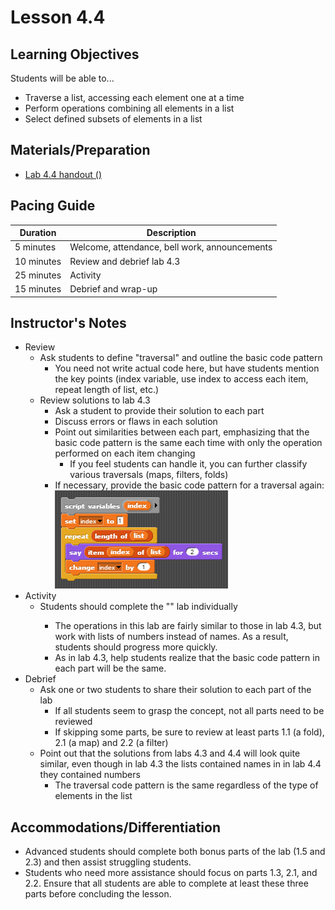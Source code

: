 # Lesson 4.4

## Learning Objectives

Students will be able to...

* Traverse a list, accessing each element one at a time
* Perform operations combining all elements in a list
* Select defined subsets of elements in a list


## Materials/Preparation

* [Lab 4.4 handout (<Clever Title>)](lab_44.md)

## Pacing Guide

| Duration | Description |
| -- | -- |
| 5 minutes | Welcome, attendance, bell work, announcements |
| 10 minutes | Review and debrief lab 4.3 |
| 25 minutes | Activity |
| 15 minutes | Debrief and wrap-up |


## Instructor's Notes

* Review
  * Ask students to define "traversal" and outline the basic code pattern
    * You need not write actual code here, but have students mention the key points (index variable, use index to access each item, repeat length of list, etc.)
  * Review solutions to lab 4.3
    * Ask a student to provide their solution to each part
    * Discuss errors or flaws in each solution
    * Point out similarities between each part, emphasizing that the basic code pattern is the same each time with only the operation performed on each item changing
      * If you feel students can handle it, you can further classify various traversals (maps, filters, folds)
	* If necessary, provide the basic code pattern for a traversal again: <br/>
    ![simple list traversal](simpleListTraversal.png)
* Activity
  * Students should complete the "<Clever Title>" lab individually
    * The operations in this lab are fairly similar to those in lab 4.3, but work with lists of numbers instead of names.  As a result, students should progress more quickly. 
    * As in lab 4.3, help students realize that the basic code pattern in each part will be the same.
* Debrief
  * Ask one or two students to share their solution to each part of the lab
    * If all students seem to grasp the concept, not all parts need to be reviewed
    * If skipping some parts, be sure to review at least parts 1.1 (a fold), 2.1 (a map) and 2.2 (a filter) 
  * Point out that the solutions from labs 4.3 and 4.4 will look quite similar, even though in lab 4.3 the lists contained names in in lab 4.4 they contained numbers
    * The traversal code pattern is the same regardless of the type of elements in the list


## Accommodations/Differentiation

* Advanced students should complete both bonus parts of the lab (1.5 and 2.3) and then assist struggling students.
* Students who need more assistance should focus on parts 1.3, 2.1, and 2.2.  Ensure that all students are able to complete at least these three parts before concluding the lesson.

